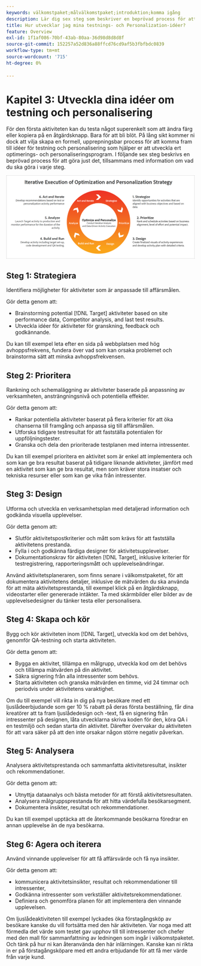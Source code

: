 ```yaml
---
keywords: välkomstpaket;målvälkomstpaket;introduktion;komma igång
description: Lär dig sex steg som beskriver en beprövad process för att förbättra dina idéer om testning och personalisering innan du skapar aktiviteter i Adobe Target.
title: Hur utvecklar jag mina testnings- och Personalization-idéer?
feature: Overview
exl-id: 1f1af086-70bf-43ab-80aa-36d98d8d8d8f
source-git-commit: 152257a52d836a88ffcd76cd9af5b3fbfbdc0839
workflow-type: tm+mt
source-wordcount: '715'
ht-degree: 0%

---
```


# Kapitel 3: Utveckla dina idéer om testning och personalisering

För den första aktiviteten kan du testa något superenkelt som att ändra färg eller kopiera på en åtgärdsknapp. Bara för att bli blöt. På lång sikt kommer ni dock att vilja skapa en formell, upprepningsbar process för att komma fram till idéer för testning och personalisering som hjälper er att utveckla ert optimerings- och personaliseringsprogram. I följande sex steg beskrivs en beprövad process för att göra just det, tillsammans med information om vad du ska göra i varje steg.

![Interaktivt utförande av optimering och Personalization strategidiagram](/help/main/c-intro/assets/six-steps.png)

## Steg 1: Strategiera

Identifiera möjligheter för aktiviteter som är anpassade till affärsmålen.

Gör detta genom att:

* Brainstorming potential [!DNL Target] aktiviteter based on site performance data, Competitor analysis, and last test results.
* Utveckla idéer för aktiviteter för granskning, feedback och godkännande.

Du kan till exempel leta efter en sida på webbplatsen med hög avhoppsfrekvens, fundera över vad som kan orsaka problemet och brainstorma sätt att minska avhoppsfrekvensen.

## Steg 2: Prioritera

Rankning och schemaläggning av aktiviteter baserade på anpassning av verksamheten, ansträngningsnivå och potentiella effekter.

Gör detta genom att:

* Rankar potentiella aktiviteter baserat på flera kriterier för att öka chanserna till framgång och anpassa sig till affärsmålen.
* Utforska tidigare testresultat för att fastställa potentialen för uppföljningstester.
* Granska och dela den prioriterade testplanen med interna intressenter.

Du kan till exempel prioritera en aktivitet som är enkel att implementera och som kan ge bra resultat baserat på tidigare liknande aktiviteter, jämfört med en aktivitet som kan ge bra resultat, men som kräver stora insatser och tekniska resurser eller som kan ge vika från intressenter.

## Steg 3: Design

Utforma och utveckla en verksamhetsplan med detaljerad information och godkända visuella upplevelser.

Gör detta genom att:

* Slutför aktivitetspostkriterier och mått som krävs för att fastställa aktivitetens prestanda.
* Fylla i och godkänna färdiga designer för aktivitetsupplevelser.
* Dokumentationskrav för aktiviteten [!DNL Target], inklusive kriterier för testregistrering, rapporteringsmått och upplevelseändringar.

Använd aktivitetsplaneraren, som finns senare i välkomstpaketet, för att dokumentera aktivitetens detaljer, inklusive de mätvärden du ska använda för att mäta aktivitetsprestanda, till exempel klick på en åtgärdsknapp, videostarter eller genererade intäkter. Ta med skärmbilder eller bilder av de upplevelsedesigner du tänker testa eller personalisera.

## Steg 4: Skapa och kör

Bygg och kör aktiviteten inom [!DNL Target], utveckla kod om det behövs, genomför QA-testning och starta aktiviteten.

Gör detta genom att:

* Bygga en aktivitet, tillämpa en målgrupp, utveckla kod om det behövs och tillämpa mätvärden på din aktivitet.
* Säkra signering från alla intressenter som behövs.
* Starta aktiviteten och granska mätvärden en timme, vid 24 timmar och periodvis under aktivitetens varaktighet.

Om du till exempel vill rikta in dig på nya besökare med ett ljuslådeerbjudande som ger 10 % rabatt på deras första beställning, får dina kreatörer att ta fram ljuslådedesign och -text, få en signering från intressenter på designen, låta utvecklarna skriva koden för den, köra QA i en testmiljö och sedan starta din aktivitet. Därefter övervakar du aktiviteten för att vara säker på att den inte orsakar någon större negativ påverkan.

## Steg 5: Analysera

Analysera aktivitetsprestanda och sammanfatta aktivitetsresultat, insikter och rekommendationer.

Gör detta genom att:

* Utnyttja dataanalys och bästa metoder för att förstå aktivitetsresultaten.
* Analysera målgruppsprestanda för att hitta värdefulla besökarsegment.
* Dokumentera insikter, resultat och rekommendationer.

Du kan till exempel upptäcka att de återkommande besökarna föredrar en annan upplevelse än de nya besökarna.

## Steg 6: Agera och iterera

Använd vinnande upplevelser för att få affärsvärde och få nya insikter.

Gör detta genom att:

* kommunicera aktivitetsinsikter, resultat och rekommendationer till intressenter,
* Godkänna intressenter som verkställer aktivitetsrekommendationer.
* Definiera och genomföra planen för att implementera den vinnande upplevelsen.

Om ljuslådeaktiviteten till exempel lyckades öka förstagångsköp av besökare kanske du vill fortsätta med den här aktiviteten. Var noga med att förmedla det värde som testet gav upphov till till intressenter och chefer med den mall för sammanfattning av ledningen som ingår i välkomstpaketet. Och tänk på hur ni kan återanvända den här inlärningen. Kanske kan ni rikta in er på förstagångsköpare med ett andra erbjudande för att få mer värde från varje kund.
